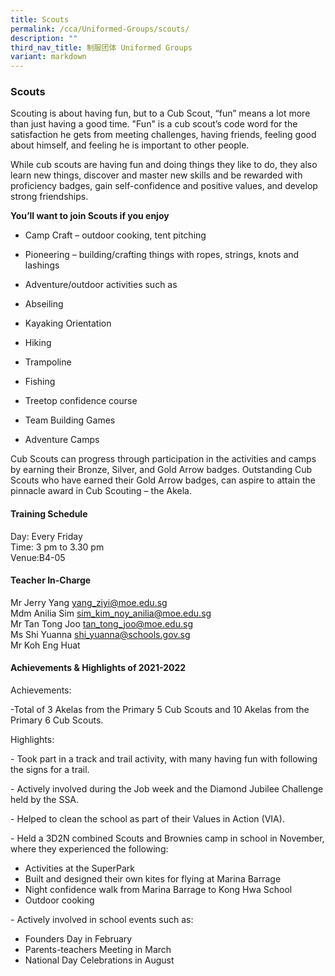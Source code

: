 ```yaml
---
title: Scouts
permalink: /cca/Uniformed-Groups/scouts/
description: ""
third_nav_title: 制服团体 Uniformed Groups
variant: markdown
---
```

### Scouts

Scouting is about having fun, but to a Cub Scout, “fun” means a lot more than just having a good time. "Fun" is a cub scout’s code word for the satisfaction he gets from meeting challenges, having friends, feeling good about himself, and feeling he is important to other people.

  

While cub scouts are having fun and doing things they like to do, they also learn new things, discover and master new skills and be rewarded with proficiency badges, gain self-confidence and positive values, and develop strong friendships.

  

**You’ll want to join Scouts if you enjoy**

*   Camp Craft – outdoor cooking, tent pitching
*   Pioneering – building/crafting things with ropes, strings, knots and lashings
*   Adventure/outdoor activities such as

*   Abseiling
*   Kayaking Orientation
*   Hiking
*   Trampoline
*   Fishing
*   Treetop confidence course

*   Team Building Games
*   Adventure Camps

  

Cub Scouts can progress through participation in the activities and camps by earning their Bronze, Silver, and Gold Arrow badges. Outstanding Cub Scouts who have earned their Gold Arrow badges, can aspire to attain the pinnacle award in Cub Scouting – the Akela.

  

#### Training Schedule

Day: Every Friday<br>
Time: 3 pm to 3.30 pm<br>
Venue:B4-05

#### Teacher In-Charge

Mr Jerry Yang&nbsp;[yang\_ziyi@moe.edu.sg](mailto:yang_ziyi@moe.edu.sg)<br>
Mdm Anilia Sim&nbsp;[sim\_kim\_noy\_anilia@moe.edu.sg](mailto:sim_kim_noy_anilia@moe.edu.sg)  <br>
Mr Tan Tong Joo&nbsp;[tan\_tong\_joo@moe.edu.sg](mailto:tan_tong_joo@moe.edu.sg)<br>
Ms Shi Yuanna [shi\_yuanna@schools.gov.sg](mailto:shi_yuanna@schools.gov.sg)<br>
Mr Koh Eng Huat 

#### Achievements &amp; Highlights of 2021-2022

Achievements:

\-Total of 3 Akelas from the Primary 5 Cub Scouts and 10 Akelas from the Primary 6 Cub Scouts.&nbsp;

  
Highlights:  
  
\- Took part in a track and trail activity, with many having fun with following the signs for a trail.

\- Actively involved during the Job week and the Diamond Jubilee Challenge held by the SSA.

\- Helped to clean the school as part of their Values in Action (VIA).

\- Held a 3D2N combined Scouts and Brownies camp in school in November, where they experienced the following:

*   Activities at the SuperPark
*   Built and designed their own kites for flying at Marina Barrage
*   Night confidence walk from Marina Barrage to Kong Hwa School
*   Outdoor cooking

  

\- Actively involved in school events such as:

*   Founders Day in February
*   Parents-teachers Meeting in March
*   National Day Celebrations in August